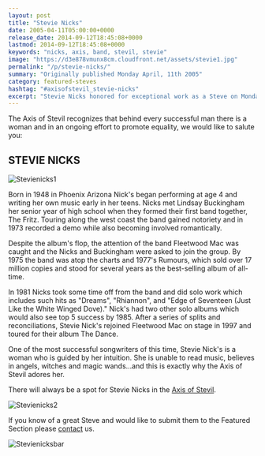 ```yaml
---
layout: post
title: "Stevie Nicks"
date: 2005-04-11T05:00:00+0000
release_date: 2014-09-12T18:45:08+0000
lastmod: 2014-09-12T18:45:08+0000
keywords: "nicks, axis, band, stevil, stevie"
image: "https://d3e878vmunx8cm.cloudfront.net/assets/stevie1.jpg"
permalink: "/p/stevie-nicks/"
summary: "Originally published Monday April, 11th 2005"
category: featured-steves
hashtag: "#axisofstevil_stevie-nicks"
excerpt: "Stevie Nicks honored for exceptional work as a Steve on Monday April, 11th 2005"
---
```


[id_1]: https://d3e878vmunx8cm.cloudfront.net/assets/stevie1.jpg "Stevienicks1"[id_2]: https://d3e878vmunx8cm.cloudfront.net/assets/stevie3.jpg "Stevienicks2"[id_3]: https://d3e878vmunx8cm.cloudfront.net/assets/stevie2.jpg "SteveCarellbar"

The Axis of Stevil recognizes that behind every successful man there is a woman and in an ongoing effort to promote equality, we would like to salute you:

## STEVIE NICKS ##

![Stevienicks1][id_1]

Born in 1948 in Phoenix Arizona Nick's began performing at age 4 and writing her own music early in her teens. Nicks met Lindsay
Buckingham her senior year of high school when they formed their first band together, The Fritz. Touring along the west coast the band gained notoriety and in 1973 recorded a demo while also becoming involved romantically.

Despite the album's flop, the attention of the band Fleetwood Mac was caught and the Nicks and Buckingham were asked to join the group. By 1975 the band was atop the charts and 1977's Rumours, which sold over 17 million copies and stood for several years as the best-selling album of all-time.

In 1981 Nicks took some time off from the band and did solo work which includes such hits as "Dreams", "Rhiannon", and "Edge of Seventeen (Just Like the White Winged Dove)." Nick's had two other solo albums which would also see top 5 success by 1985. After a series of splits and reconciliations, Stevie Nick's rejoined Fleetwood Mac on stage in 1997 and toured for their album The Dance.

One of the most successful songwriters of this time, Stevie Nick's is a woman who is guided by her intuition. She is unable to read music, believes in angels, witches and magic wands…and this is exactly why the Axis of Stevil adores her.

There will always be a spot for Stevie Nicks in the [Axis of Stevil](/ "Axis of Stevil").

![Stevienicks2][id_2]

If you know of a great Steve and would like to submit them to the Featured Section please [contact](/contact) us.

![Stevienicksbar][id_3]
